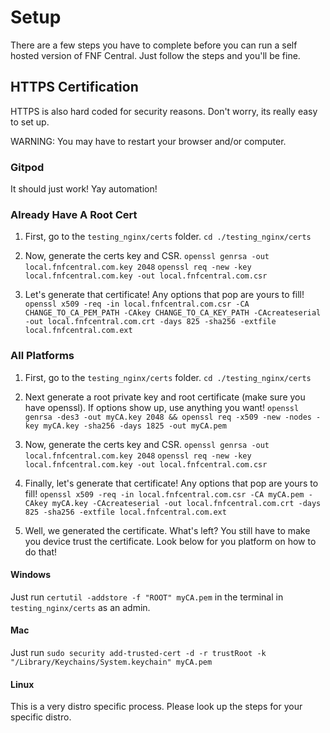 # Setup

There are a few steps you have to complete before you can run a self hosted version of FNF Central. Just follow the steps and you'll be fine.

## HTTPS Certification

HTTPS is also hard coded for security reasons. Don't worry, its really easy to set up.

WARNING: You may have to restart your browser and/or computer.

### Gitpod

It should just work! Yay automation!

### Already Have A Root Cert

1. First, go to the `testing_nginx/certs` folder. `cd ./testing_nginx/certs`

2. Now, generate the certs key and CSR. `openssl genrsa -out local.fnfcentral.com.key 2048` `openssl req -new -key local.fnfcentral.com.key -out local.fnfcentral.com.csr`

3. Let's generate that certificate! Any options that pop are yours to fill! `openssl x509 -req -in local.fnfcentral.com.csr -CA CHANGE_TO_CA_PEM_PATH -CAkey CHANGE_TO_CA_KEY_PATH -CAcreateserial -out local.fnfcentral.com.crt -days 825 -sha256 -extfile local.fnfcentral.com.ext`

### All Platforms

1. First, go to the `testing_nginx/certs` folder. `cd ./testing_nginx/certs`

2. Next generate a root private key and root certificate (make sure you have openssl). If options show up, use anything you want! `openssl genrsa -des3 -out myCA.key 2048 && openssl req -x509 -new -nodes -key myCA.key -sha256 -days 1825 -out myCA.pem`

3. Now, generate the certs key and CSR. `openssl genrsa -out local.fnfcentral.com.key 2048` `openssl req -new -key local.fnfcentral.com.key -out local.fnfcentral.com.csr`

4. Finally, let's generate that certificate! Any options that pop are yours to fill! `openssl x509 -req -in local.fnfcentral.com.csr -CA myCA.pem -CAkey myCA.key -CAcreateserial -out local.fnfcentral.com.crt -days 825 -sha256 -extfile local.fnfcentral.com.ext`

5. Well, we generated the certificate. What's left? You still have to make you device trust the certificate. Look below for you platform on how to do that!

#### Windows

Just run `certutil -addstore -f "ROOT" myCA.pem` in the terminal in `testing_nginx/certs` as an admin.

#### Mac

Just run `sudo security add-trusted-cert -d -r trustRoot -k "/Library/Keychains/System.keychain" myCA.pem`

#### Linux

This is a very distro specific process. Please look up the steps for your specific distro.
